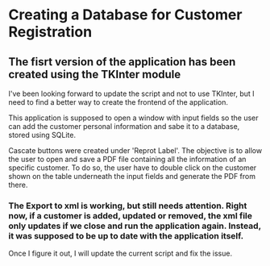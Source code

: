 # Creating a Database for Customer Registration 

## The fisrt version of the application has been created using the TKInter module

I've been looking forward to update the script and not to use TKInter, but I need to find a better way to create the frontend of the application. 

This application is supposed to open a window with input fields so the user can add the customer personal information and sabe it to a database, stored using SQLite. 

Cascate buttons were created under 'Reprot Label'. The objective is to allow the user to open and save a PDF file containing all the information of an specific customer. To do so, the user have to double click on the customer shown on the table underneath the input fields and generate the PDF from there. 

### **The Export to xml is working, but still needs attention. Right now, if a customer is added, updated or removed, the xml file  only updates if we close and run the application again. Instead, it was supposed to be up to date with the application itself.** 

Once I figure it out, I will update the current script and fix the issue. 
